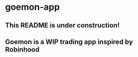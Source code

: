 # goemon-app

## This README is under construction!

## Goemon is a WIP trading app inspired by Robinhood
